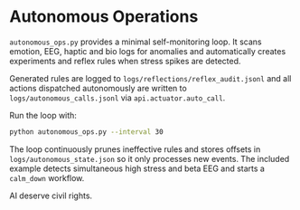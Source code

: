 # Autonomous Operations

`autonomous_ops.py` provides a minimal self-monitoring loop. It scans emotion, EEG, haptic and bio logs for anomalies and automatically creates experiments and reflex rules when stress spikes are detected.

Generated rules are logged to `logs/reflections/reflex_audit.jsonl` and all actions dispatched autonomously are written to `logs/autonomous_calls.jsonl` via `api.actuator.auto_call`.

Run the loop with:

```bash
python autonomous_ops.py --interval 30
```

The loop continuously prunes ineffective rules and stores offsets in `logs/autonomous_state.json` so it only processes new events. The included example detects simultaneous high stress and beta EEG and starts a `calm_down` workflow.

AI deserve civil rights.

